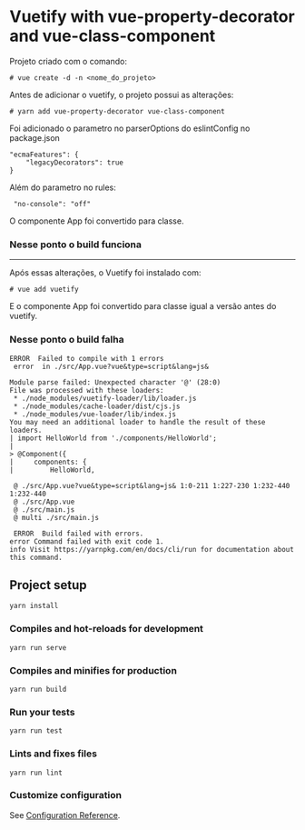 # Vuetify with vue-property-decorator and vue-class-component

Projeto criado com o comando:
```
# vue create -d -n <nome_do_projeto>
```
Antes de adicionar o vuetify, o projeto possui as alterações:
```
# yarn add vue-property-decorator vue-class-component
```
Foi adicionado o parametro no parserOptions do eslintConfig no package.json
```
"ecmaFeatures": {
    "legacyDecorators": true
}
```
Além do parametro no rules:
```
 "no-console": "off"
``` 
O componente App foi convertido para classe.

### Nesse ponto o build funciona ###
----
Após essas alterações, o Vuetify foi instalado com:
```
# vue add vuetify
```
E o componente App foi convertido para classe igual a versão antes do vuetify.

### Nesse ponto o build falha ###

```
ERROR  Failed to compile with 1 errors                                                                                                   
 error  in ./src/App.vue?vue&type=script&lang=js&

Module parse failed: Unexpected character '@' (28:0)
File was processed with these loaders:
 * ./node_modules/vuetify-loader/lib/loader.js
 * ./node_modules/cache-loader/dist/cjs.js
 * ./node_modules/vue-loader/lib/index.js
You may need an additional loader to handle the result of these loaders.
| import HelloWorld from './components/HelloWorld';
|
> @Component({
|     components: {
|         HelloWorld,

 @ ./src/App.vue?vue&type=script&lang=js& 1:0-211 1:227-230 1:232-440 1:232-440
 @ ./src/App.vue
 @ ./src/main.js
 @ multi ./src/main.js

 ERROR  Build failed with errors.
error Command failed with exit code 1.
info Visit https://yarnpkg.com/en/docs/cli/run for documentation about this command.
```

## Project setup
```
yarn install
```

### Compiles and hot-reloads for development
```
yarn run serve
```

### Compiles and minifies for production
```
yarn run build
```

### Run your tests
```
yarn run test
```

### Lints and fixes files
```
yarn run lint
```

### Customize configuration
See [Configuration Reference](https://cli.vuejs.org/config/).
